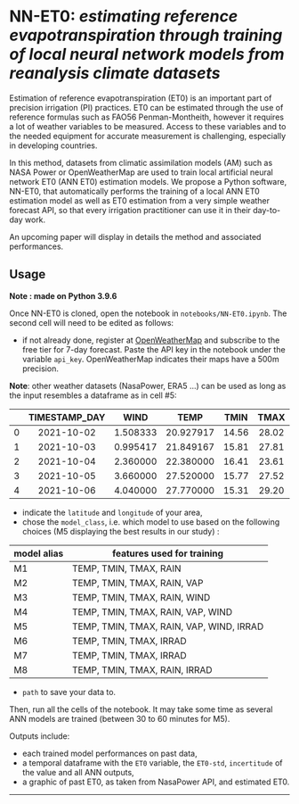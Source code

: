 # NN-ET0: *estimating reference evapotranspiration through training of local neural network models from reanalysis climate datasets*

Estimation of reference evapotranspiration (ET0) is an important part of precision irrigation (PI) practices. ET0 can be estimated through the use of reference formulas such as FAO56 Penman-Montheith, however it requires a lot of weather variables to be measured. Access to these variables and to the needed equipment for accurate measurement is challenging, especially in developing countries. 

In this method, datasets from climatic assimilation models (AM) such as NASA Power or OpenWeatherMap are used to train local artificial neural network ET0 (ANN ET0) estimation models. We propose a Python software, NN-ET0, that automatically performs the training of a local ANN ET0 estimation model as well as ET0 estimation from a very simple weather forecast API, so that every irrigation practitioner can use it in their day-to-day work. 

An upcoming paper will display in details the method and associated performances.

## Usage
**Note : made on Python 3.9.6**

Once NN-ET0 is cloned, open the notebook in `notebooks/NN-ET0.ipynb`. 
The second cell will need to be edited as follows:
- if not already done, register at [OpenWeatherMap](https://openweathermap.org/) and subscribe to the free tier for 7-day forecast. Paste the API key in the notebook under the variable `api_key`. OpenWeatherMap indicates their maps have a 500m precision.

**Note**: other weather datasets (NasaPower, ERA5 ...) can be used as long as the input resembles a dataframe as in cell #5:

|   	| TIMESTAMP_DAY 	|   WIND   	|    TEMP   	|  TMIN 	|  TMAX 	|    VAP    	| RAIN 	|   type   	|
|:-:	|:-------------:	|:--------:	|:---------:	|:-----:	|:-----:	|:---------:	|:----:	|:--------:	|
| 0 	| 2021-10-02    	| 1.508333 	| 20.927917 	| 14.56 	| 28.02 	| 11.350648 	| 0.00 	| past     	|
| 1 	| 2021-10-03    	| 0.995417 	| 21.849167 	| 15.81 	| 27.81 	| 12.487504 	| 0.00 	| past     	|
| 2 	| 2021-10-04    	| 2.360000 	| 22.380000 	| 16.41 	| 23.61 	| 12.966167 	| 1.45 	| forecast 	|
| 3 	| 2021-10-05    	| 3.660000 	| 27.520000 	| 15.77 	| 27.52 	| 11.154750 	| 0.00 	| forecast 	|
| 4 	| 2021-10-06    	| 4.040000 	| 27.770000 	| 15.31 	| 29.20 	| 8.786952  	| 0.00 	| forecast 	|

- indicate the `latitude` and `longitude` of your area,
- chose the `model_class`, i.e. which model to use based on the following choices (M5 displaying the best results in our study) :

| model alias 	| features used for training               	|
|-------------	|------------------------------------------	|
| M1          	| TEMP, TMIN, TMAX, RAIN                   	|
| M2          	| TEMP, TMIN, TMAX, RAIN, VAP              	|
| M3          	| TEMP, TMIN, TMAX, RAIN, WIND             	|
| M4          	| TEMP, TMIN, TMAX, RAIN, VAP, WIND        	|
| M5          	| TEMP, TMIN, TMAX, RAIN, VAP, WIND, IRRAD 	|
| M6          	| TEMP, TMIN, TMAX, IRRAD                  	|
| M7          	| TEMP, TMIN, TMAX, IRRAD                  	|
| M8          	| TEMP, TMIN, TMAX, RAIN, IRRAD            	|
 
- `path` to save your data to.

Then, run all the cells of the notebook. It may take some time as several ANN models are trained (between 30 to 60 minutes for M5).

Outputs include:
- each trained model performances on past data,
- a temporal dataframe with the `ET0` variable, the `ET0-std`, `incertitude` of the value and all ANN outputs,
- a graphic of past ET0, as taken from NasaPower API, and estimated ET0.

---


